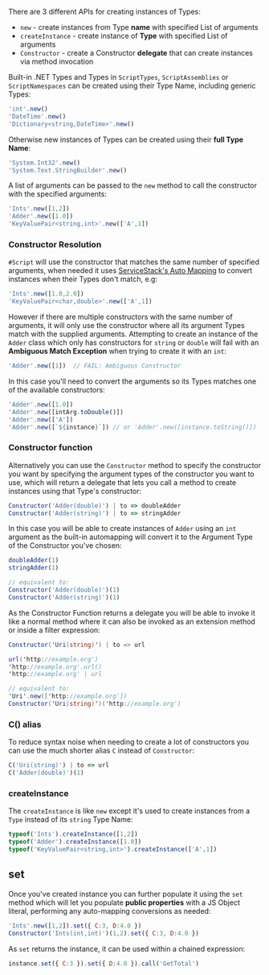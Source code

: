 There are 3 different APIs for creating instances of Types:

 - `new` - create instances from Type **name** with specified List of arguments
 - `createInstance` - create instance of **Type** with specified List of arguments
 - `Constructor` - create a Constructor **delegate** that can create instances via method invocation

Built-in .NET Types and Types in `ScriptTypes`, `ScriptAssemblies` or `ScriptNamespaces` can be created using their Type Name, 
including generic Types:

```js
'int'.new()
'DateTime'.new()
'Dictionary<string,DateTime>'.new()
```

Otherwise new instances of Types can be created using their **full Type Name**:

```js
'System.Int32'.new()
'System.Text.StringBuilder'.new()
```

A list of arguments can be passed to the `new` method to call the constructor with the specified arguments:

```js
'Ints'.new([1,2])
'Adder'.new([1.0])
'KeyValuePair<string,int>'.new(['A',1])
```

### Constructor Resolution

`#Script` will use the constructor that matches the same number of specified arguments, when needed it uses
[ServiceStack's Auto Mapping](https://docs.servicestack.net/auto-mapping) to convert instances when their Types don't match, e.g:

```js
'Ints'.new([1.0,2.0])
'KeyValuePair<char,double>'.new(['A',1])
```

However if there are multiple constructors with the same number of arguments, it will only use the constructor where all its argument Types
match with the supplied arguments. Attempting to create an instance of the `Adder` class which only has constructors for `string` or
`double` will fail with an **Ambiguous Match Exception** when trying to create it with an `int`:

```js
'Adder'.new([1])  // FAIL: Ambiguous Constructor
```

In this case you'll need to convert the arguments so its Types matches one of the available constructors:

```js
'Adder'.new([1.0])
'Adder'.new([intArg.toDouble()])
'Adder'.new(['A'])
'Adder'.new([`${instance}`]) // or 'Adder'.new([instance.toString()]) 
```

### Constructor function

Alternatively you can use the `Constructor` method to specify the constructor you want by specifying the argument types of the 
constructor you want to use, which will return a delegate that lets you call a method to create instances using that Type's constructor:

```js
Constructor('Adder(double)') | to => doubleAdder
Constructor('Adder(string)') | to => stringAdder
```

In this case you will be able to create instances of `Adder` using an `int` argument as the built-in automapping will convert it to
the Argument Type of the Constructor you've chosen:

```js
doubleAdder(1)
stringAdder(1)

// equivalent to:
Constructor('Adder(double)')(1)
Constructor('Adder(string)')(1)
```

As the Constructor Function returns a delegate you will be able to invoke it like a normal method where it can also be invoked as 
an extension method or inside a filter expression:

```csharp
Constructor('Uri(string)') | to => url

url('http://example.org')
'http://example.org'.url()
'http://example.org' | url

// equivalent to:
'Uri'.new(['http://example.org'])
Constructor('Uri(string)')('http://example.org')
```

### C() alias

To reduce syntax noise when needing to create a lot of constructors you can use the much shorter alias `C` instead of `Constructor`:

```js
C('Uri(string)') | to => url
C('Adder(double)')(1)
```

### createInstance

The `createInstance` is like `new` except it's used to create instances from a `Type` instead of its `string` Type Name:

```js
typeof('Ints').createInstance([1,2])
typeof('Adder').createInstance([1.0])
typeof('KeyValuePair<string,int>').createInstance(['A',1])
```

## set

Once you've created instance you can further populate it using the `set` method which will let you populate **public properties**
with a JS Object literal, performing any auto-mapping conversions as needed:

```js
'Ints'.new([1,2]).set({ C:3, D:4.0 })
Constructor('Ints(int,int)')(1,2).set({ C:3, D:4.0 })
```

As `set` returns the instance, it can be used within a chained expression:

```js
instance.set({ C:3 }).set({ D:4.0 }).call('GetTotal')
```

